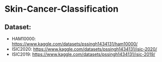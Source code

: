 # Skin-Cancer-Classification

## Dataset:
- HAM10000: https://www.kaggle.com/datasets/pssingh1434131/ham10000/
- ISIC2020: https://www.kaggle.com/datasets/pssingh1434131/isic-2020/
- ISIC2019: https://www.kaggle.com/datasets/pssingh1434131/isic-2019/
